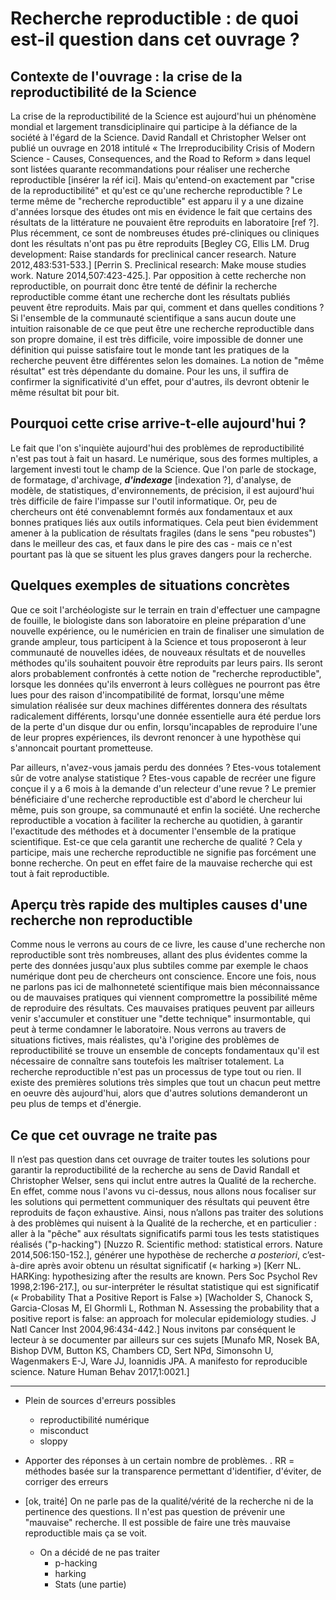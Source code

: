 # Recherche reproductible : de quoi est-il question dans cet ouvrage ?

## Contexte de l'ouvrage : la crise de la reproductibilité de la Science

La crise de la reproductibilité de la Science est aujourd'hui un phénomène mondial et
largement transdiciplinaire qui participe à la défiance de la société à l'égard
de la Science. David Randall et Christopher Welser ont publié un ouvrage en 2018 intitulé « The Irreproducibility Crisis of Modern Science - Causes, Consequences, and the Road to Reform » dans lequel sont listées quarante recommandations pour réaliser une recherche reproductible [insérer la réf ici]. Mais qu'entend-on exactement par "crise de la reproductibilité"
et qu'est ce qu'une recherche reproductible ? Le terme même de "recherche
reproductible" est apparu il y a une dizaine d'années lorsque des études ont mis
en évidence le fait que certains des résultats de la littérature ne pouvaient
être reproduits en laboratoire [ref ?]. Plus récemment, ce sont de nombreuses études pré-cliniques ou cliniques dont les résultats n'ont pas pu être reproduits [Begley CG, Ellis LM. Drug development: Raise standards for preclinical cancer research. Nature 2012,483:531-533.] [Perrin S. Preclinical research: Make mouse studies work. Nature 2014,507:423-425.]. Par opposition à cette recherche
non reproductible, on pourrait donc être tenté de définir la recherche
reproductible comme étant une recherche dont les résultats publiés peuvent être
reproduits. Mais par qui, comment et dans quelles
conditions ? Si l'ensemble de la communauté scientifique a sans aucun doute une
intuition raisonable de ce que peut être une recherche reproductible dans son
propre domaine, il est très difficile, voire impossible de donner une
définition qui puisse satisfaire tout le monde tant les pratiques de la
recherche peuvent être différentes selon les domaines. La notion de "même
résultat" est très dépendante du domaine. Pour les uns, il suffira de confirmer
la significativité d'un effet, pour d'autres, ils devront obtenir le même
résultat bit pour bit.

## Pourquoi cette crise arrive-t-elle aujourd'hui ?

Le fait que l'on s'inquiète aujourd'hui des problèmes de reproductibilité n'est
pas tout à fait un hasard. Le numérique, sous des formes multiples, a largement
investi tout le champ de la Science. Que l'on parle de stockage, de formatage,
d'archivage, ***d'indexage*** [indexation ?], d'analyse, de modèle, de statistiques,
d'environnements, de précision, il est aujourd'hui très difficile de faire
l'impasse sur l'outil informatique. Or, peu de chercheurs ont été convenablemnt
formés aux fondamentaux et aux bonnes pratiques liés aux outils informatiques. Cela peut
bien évidemment amener à la publication de résultats fragiles (dans le sens "peu robustes") dans le meilleur
des cas, et faux dans le pire des cas - mais ce n'est pourtant pas là que se
situent les plus graves dangers pour la recherche. 

## Quelques exemples de situations concrètes

Que ce soit l'archéologiste sur le terrain en train d'effectuer une campagne de
fouille, le biologiste dans son laboratoire en pleine préparation d'une
nouvelle expérience, ou le numéricien en train de finaliser une simulation de
grande ampleur, tous participent à la Science et tous proposeront à leur
communauté de nouvelles idées, de nouveaux résultats et de nouvelles méthodes
qu'ils souhaitent pouvoir être reproduits par leurs pairs. Ils seront alors
probablement confrontés à cette notion de "recherche reproductible", lorsque les
données qu'ils enverront à leurs collègues ne pourront pas être lues pour des
raison d'incompatibilité de format, lorsqu'une même simulation réalisée sur
deux machines différentes donnera des résultats radicalement différents,
lorsqu'une donnée essentielle aura été perdue lors de la perte d'un disque dur
ou enfin, lorsqu'incapables de reproduire l'une de leur propres expériences, ils
devront renoncer à une hypothèse qui s'annoncait pourtant prometteuse. 

Par ailleurs, n'avez-vous jamais perdu des
données ? Etes-vous totalement sûr de votre analyse statistique ? Etes-vous
capable de recréer une figure conçue il y a 6 mois à la demande d'un relecteur d'une revue
? Le premier bénéficiaire d'une recherche reproductible est d'abord le
chercheur lui même, puis son groupe, sa communauté et enfin la société. Une recherche
reproductible a vocation à faciliter la recherche au quotidien, à garantir
l'exactitude des méthodes et à documenter l'ensemble de la pratique
scientifique. Est-ce que cela garantit une recherche de qualité ? Cela y
participe, mais une recherche reproductible ne signifie pas forcément une bonne
recherche. On peut en effet faire de la mauvaise recherche qui est tout à fait
reproductible.

## Aperçu très rapide des multiples causes d'une recherche non reproductible

Comme nous le verrons au cours de ce livre, les cause d'une recherche
non reproductible sont très nombreuses, allant des plus évidentes comme la
perte des données jusqu'aux plus subtiles comme par exemple le chaos numérique
dont peu de chercheurs ont conscience. Encore une fois, nous ne parlons pas ici
de malhonneteté scientifique mais bien méconnaissance ou de mauvaises pratiques
qui viennent compromettre la possibilité même de reproduire des résultats. Ces
mauvaises pratiques peuvent par ailleurs venir s'accumuler et constituer une
"dette technique" insurmontable, qui peut à terme condamner le laboratoire. Nous
verrons au travers de situations fictives, mais réalistes, qu'à l'origine
des problèmes de reproductibilité se trouve un ensemble de concepts fondamentaux qu'il
est nécessaire de connaître sans toutefois les maîtriser totalement. La
recherche reproductible n'est pas un processus de type tout ou rien. Il existe
des premières solutions très simples que tout un chacun peut mettre en oeuvre dès
aujourd'hui, alors que d'autres solutions demanderont un peu plus de temps et
d'énergie. 

## Ce que cet ouvrage ne traite pas

Il n’est pas question dans cet ouvrage de traiter toutes les solutions pour garantir la reproductibilité de la recherche au sens de David Randall et Christopher Welser, sens qui inclut entre autres la Qualité de la recherche. En effet, comme nous l'avons vu ci-dessus, nous allons nous focaliser sur les solutions qui permettent communiquer des résultats qui peuvent être reproduits de façon exhaustive. Ainsi, nous n’allons pas traiter des solutions à des problèmes qui nuisent à la Qualité de la recherche, et en particulier : aller à la "pêche" aux résultats significatifs parmi tous les tests statistiques réalisés ("p-hacking") [Nuzzo R. Scientific method: statistical errors. Nature 2014,506:150-152.], générer une hypothèse de recherche *a posteriori*, c’est-à-dire après avoir obtenu un résultat significatif (« harking ») [Kerr NL. HARKing: hypothesizing after the results are known. Pers Soc Psychol Rev 1998,2:196-217.], ou sur-interpréter le résultat statistique qui est significatif (« Probability That a Positive Report is False ») [Wacholder S, Chanock S, Garcia-Closas M, El Ghormli L, Rothman N. Assessing the probability that a positive report is false: an approach for molecular epidemiology studies. J Natl Cancer Inst 2004,96:434-442.] Nous invitons par conséquent le lecteur à se documenter par ailleurs sur ces sujets [Munafo MR, Nosek BA, Bishop DVM, Button KS, Chambers CD, Sert NPd, Simonsohn U, Wagenmakers E-J, Ware JJ, Ioannidis JPA. A manifesto for reproducible science. Nature Human Behav 2017,1:0021.]



---

* Plein de sources d'erreurs possibles
    * reproductibilité numérique
    * misconduct
    * sloppy
* Apporter des réponses à un certain nombre de problèmes. . RR = méthodes basée sur la transparence permettant d'identifier, d'éviter, de corriger des erreurs

* [ok, traité] On ne parle pas de la qualité/vérité de la recherche ni de la pertinence des questions. Il n'est pas question de prévenir une "mauvaise" recherche. Il est possible de faire une très mauvaise reproductible mais ça se voit.
    * On a décidé de ne pas traiter 
        * p-hacking
        * harking
        * Stats (une partie)
